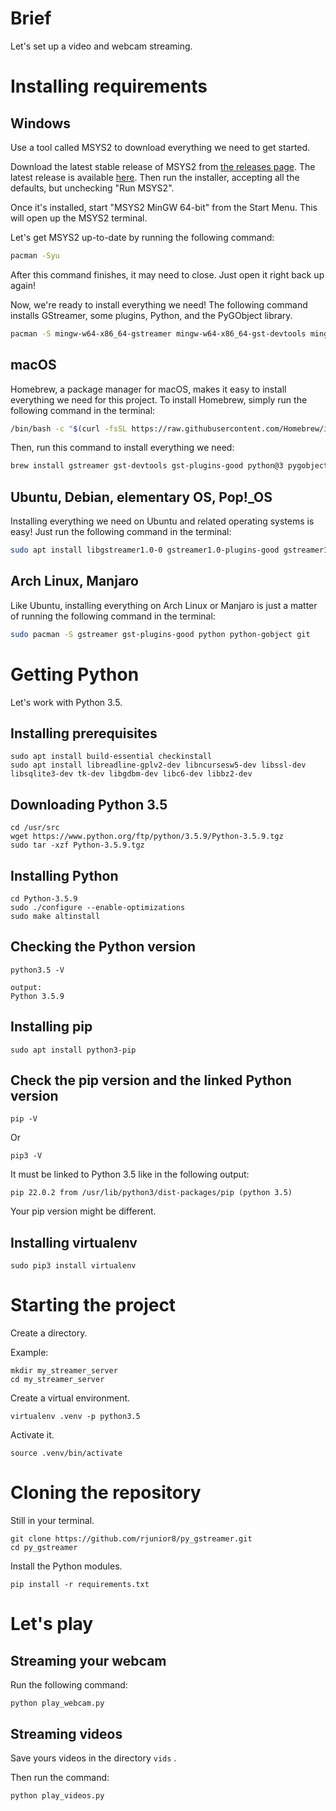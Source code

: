 # Brief

Let's set up a video and webcam streaming.

# Installing requirements

## Windows

Use a tool called MSYS2 to download everything we need to get started.

Download the latest stable release of MSYS2 from [the releases page](https://github.com/msys2/msys2-installer/releases). The latest release is available [here](https://github.com/msys2/msys2-installer/releases/download/2020-09-03/msys2-x86_64-20200903.exe). Then run the installer, accepting all the defaults, but unchecking "Run MSYS2".

Once it's installed, start "MSYS2 MinGW 64-bit" from the Start Menu. This will open up the MSYS2 terminal.

Let's get MSYS2 up-to-date by running the following command:

```bash
pacman -Syu
```

After this command finishes, it may need to close. Just open it right back up again!

Now, we're ready to install everything we need! The following command installs GStreamer, some plugins, Python, and the PyGObject library.

```bash
pacman -S mingw-w64-x86_64-gstreamer mingw-w64-x86_64-gst-devtools mingw-w64-x86_64-gst-plugins-good mingw-w64-x86_64-python3 mingw-w64-x86_64-python3-gobject git
```

## macOS

Homebrew, a package manager for macOS, makes it easy to install everything we need for this project. To install Homebrew, simply run the following command in the terminal:

```bash
/bin/bash -c "$(curl -fsSL https://raw.githubusercontent.com/Homebrew/install/master/install.sh)"
```

Then, run this command to install everything we need:

```bash
brew install gstreamer gst-devtools gst-plugins-good python@3 pygobject3 git
```

## Ubuntu, Debian, elementary OS, Pop!_OS

Installing everything we need on Ubuntu and related operating systems is easy! Just run the following command in the terminal:

```bash
sudo apt install libgstreamer1.0-0 gstreamer1.0-plugins-good gstreamer1.0-tools python3-gi gir1.2-gstreamer-1.0 libcairo2-dev libgirepository1.0-dev git
```

## Arch Linux, Manjaro

Like Ubuntu, installing everything on Arch Linux or Manjaro is just a matter of running the following command in the terminal:

```bash
sudo pacman -S gstreamer gst-plugins-good python python-gobject git
```

# Getting Python

Let's work with Python 3.5.

## Installing prerequisites

```
sudo apt install build-essential checkinstall
sudo apt install libreadline-gplv2-dev libncursesw5-dev libssl-dev libsqlite3-dev tk-dev libgdbm-dev libc6-dev libbz2-dev
```

## Downloading Python 3.5

```
cd /usr/src
wget https://www.python.org/ftp/python/3.5.9/Python-3.5.9.tgz
sudo tar -xzf Python-3.5.9.tgz
```

## Installing Python

```
cd Python-3.5.9
sudo ./configure --enable-optimizations
sudo make altinstall
```

## Checking the Python version

```
python3.5 -V

output:
Python 3.5.9
```

## Installing pip

```
sudo apt install python3-pip
```

## Check the pip version and the linked Python version

```
pip -V
```
Or
```
pip3 -V
```
It must be linked to Python 3.5 like in the following output:
```
pip 22.0.2 from /usr/lib/python3/dist-packages/pip (python 3.5)
```
Your pip version might be different.

## Installing virtualenv

```
sudo pip3 install virtualenv
```

# Starting the project

Create a directory.

Example:
```
mkdir my_streamer_server
cd my_streamer_server
```

Create a virtual environment.
```
virtualenv .venv -p python3.5
```

Activate it.
```
source .venv/bin/activate
```

# Cloning the repository
Still in your terminal.
```
git clone https://github.com/rjunior8/py_gstreamer.git
cd py_gstreamer
```

Install the Python modules.
```
pip install -r requirements.txt
```

# Let's play

## Streaming your webcam

Run the following command:
```
python play_webcam.py
```

## Streaming videos

Save yours videos in the directory ```vids``` .

Then run the command:
```
python play_videos.py
```